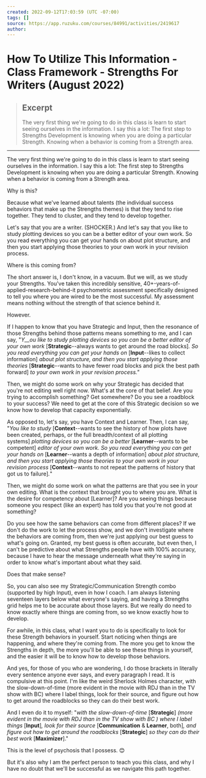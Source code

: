 ```yaml
---
created: 2022-09-12T17:03:59 (UTC -07:00)
tags: []
source: https://app.ruzuku.com/courses/84991/activities/2419617
author: 
---
```


# How To Utilize This Information - Class Framework - Strengths For Writers (August 2022)

> ## Excerpt
> The very first thing we're going to do in this class is learn to start seeing ourselves in the information. I say this a lot: The first step to Strengths Development is knowing when you are doing a particular Strength. Knowing when a behavior is coming from a Strength area.

---
The very first thing we're going to do in this class is learn to start seeing ourselves in the information. I say this a lot: The first step to Strengths Development is knowing when you are doing a particular Strength. Knowing when a behavior is coming from a Strength area.

Why is this?

Because what we've learned about talents (the individual success behaviors that make up the Strengths themes) is that they tend to rise together. They tend to cluster, and they tend to develop together.

Let's say that you are a writer. (SHOCKER.) And let's say that you like to study plotting devices so you can be a better editor of your own work. So you read everything you can get your hands on about plot structure, and then you start applying those theories to your own work in your revision process.

Where is this coming from?

The short answer is, I don't know, in a vacuum. But we will, as we study your Strengths. You've taken this incredibly sensitive, 40+-years-of-applied-research-behind-it psychometric assessment specifically designed to tell you where you are wired to be the most successful. My assessment means nothing without the strength of that science behind it. 

However.

If I happen to know that you have Strategic and Input, then the resonance of those Strengths behind those patterns means something to me, and I can say, "_Y__ou like to study plotting devices so you can be a better editor of your own work_ \[**Strategic**\--always wants to get around the road blocks\]_. So you read everything you can get your hands on_ \[**Input**\--likes to collect information\] _about plot structure, and then you start applying those theories_ \[**Strategic**\--wants to have fewer road blocks and pick the best path forward\] _to your own work in your revision process."_ 

Then, we might do some work on why your Strategic has decided that you're not editing well right now. What's at the core of that belief. Are you trying to accomplish something? Get somewhere? Do you see a roadblock to your success? We need to get at the core of this Strategic decision so we know how to develop that capacity exponentially.

As opposed to, let's say, you have Context and Learner. Then, I can say, "_You like to study_ \[**Context**\--wants to see the history of how plots have been created, perhaps, or the full breadth/context of all plotting systems\] _plotting devices so you can be a better_ \[**Learner**\--wants to be competent\] _editor of your own work. So you read everything you can get your hands on_ \[**Learner**\--wants a depth of information\] _about plot structure, and then you start applying those theories to your own work in your revision process_ \[**Context**\--wants to not repeat the patterns of history that got us to failure\]_._"

Then, we might do some work on what the patterns are that you see in your own editing. What is the context that brought you to where you are. What is the desire for competency about \[Learner\]? Are you seeing things because someone you respect (like an expert) has told you that you're not good at something?

Do you see how the same behaviors can come from different places? If we don't do the work to let the process show, and we don't investigate where the behaviors are coming from, then we're just applying our best guess to what's going on. Granted, my best guess is often accurate, but even then, I can't be predictive about what Strengths people have with 100% accuracy, because I have to hear the message underneath what they're saying in order to know what's important about what they said.

Does that make sense?

So, you can also see my Strategic/Communication Strength combo (supported by high Input), even in how I coach. I am always listening seventeen layers below what everyone's saying, and having a Strengths grid helps me to be accurate about those layers. But we really do need to know exactly where things are coming from, so we know exactly how to develop.

For awhile, in this class, what I want you to do is specifically to look for these Strength behaviors in yourself. Start noticing when things are happening, and where they're coming from. The more you get to know the Strengths in depth, the more you'll be able to see these things in yourself, and the easier it will be to know how to develop those behaviors.

And yes, for those of you who are wondering, I do those brackets in literally every sentence anyone ever says, and every paragraph I read. It is compulsive at this point. I'm like the weird Sherlock Holmes character, with the slow-down-of-time (more evident in the movie with RDJ than in the TV show with BC) where I label things, look for their source, and figure out how to get around the roadblocks so they can do their best work.

And I even do it to myself: "_with the slow-down-of-time_ \[**Strategic**\] _(more evident in the movie with RDJ than in the TV show with BC_ _) where I label things_ \[**Input**\]_, look for their source_ \[**Communication** & **Learner**, both\]_, and figure out how to get around the roadblocks_ \[**Strategic**\] _so they can do their best work_ \[**Maximizer**\]."

This is the level of psychosis that I possess. 😊 

But it's also why I am the perfect person to teach you this class, and why I have no doubt that we'll be successful as we navigate this path together.
